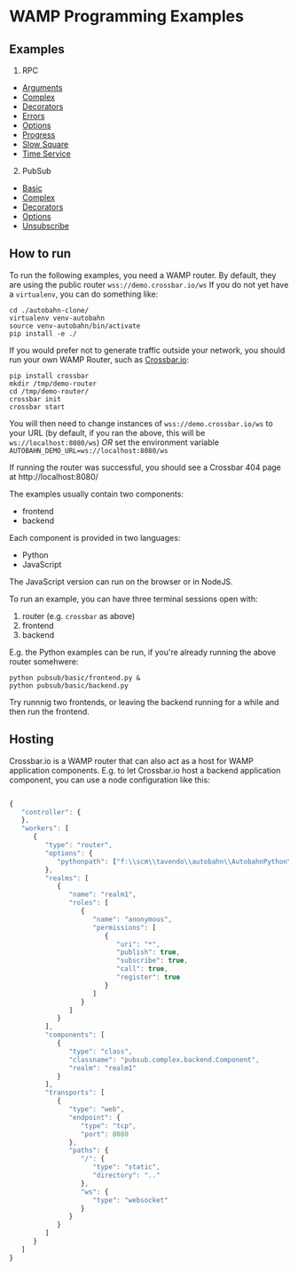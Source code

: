 # WAMP Programming Examples

## Examples

1. RPC
  * [Arguments](rpc/arguments)
  * [Complex](rpc/complex)
  * [Decorators](rpc/decorators)
  * [Errors](rpc/errors)
  * [Options](rpc/options)
  * [Progress](rpc/progress)
  * [Slow Square](rpc/slowsquare)
  * [Time Service](rpc/timeservice)
2. PubSub
  * [Basic](pubsub/basic)
  * [Complex](pubsub/complex)
  * [Decorators](pubsub/decorators)
  * [Options](pubsub/options)
  * [Unsubscribe](pubsub/unsubscribe)


## How to run

To run the following examples, you need a WAMP router. By default,
they are using the public router `wss://demo.crossbar.io/ws` If you do
not yet have a `virtualenv`, you can do something like:

```shell
cd ./autobahn-clone/
virtualenv venv-autobahn
source venv-autobahn/bin/activate
pip install -e ./
```

If you would prefer not to generate traffic outside your network, you
should run your own WAMP Router, such as [Crossbar.io](http://crossbar.io):

```shell
pip install crossbar
mkdir /tmp/demo-router
cd /tmp/demo-router/
crossbar init
crossbar start
```

You will then need to change instances of `wss://demo.crossbar.io/ws`
to your URL (by default, if you ran the above, this will be
`ws://localhost:8080/ws`) *OR* set the environment variable
`AUTOBAHN_DEMO_URL=ws://localhost:8080/ws`

If running the router was successful, you should see a Crossbar 404
page at http://localhost:8080/

The examples usually contain two components:

 * frontend
 * backend

Each component is provided in two languages:

 * Python
 * JavaScript

The JavaScript version can run on the browser or in NodeJS.

To run an example, you can have three terminal sessions open with:

 1. router (e.g. `crossbar` as above)
 2. frontend
 3. backend

E.g. the Python examples can be run, if you're already running the
above router somehwere:

```shell
python pubsub/basic/frontend.py &
python pubsub/basic/backend.py
```

Try runnnig two frontends, or leaving the backend running for a while
and then run the frontend.


## Hosting

Crossbar.io is a WAMP router that can also act as a host for WAMP application components. E.g. to let Crossbar.io host a backend application component, you can use a node configuration like this:

```javascript

{
   "controller": {
   },
   "workers": [
      {
         "type": "router",
         "options": {
            "pythonpath": ["f:\\scm\\tavendo\\autobahn\\AutobahnPython\\examples\\twisted\\wamp\\basic"]
         },
         "realms": [
            {
               "name": "realm1",
               "roles": [
                  {
                     "name": "anonymous",
                     "permissions": [
                        {
                           "uri": "*",
                           "publish": true,
                           "subscribe": true,
                           "call": true,
                           "register": true
                        }
                     ]
                  }
               ]
            }
         ],
         "components": [
            {
               "type": "class",
               "classname": "pubsub.complex.backend.Component",
               "realm": "realm1"
            }
         ],
         "transports": [
            {
               "type": "web",
               "endpoint": {
                  "type": "tcp",
                  "port": 8080
               },
               "paths": {
                  "/": {
                     "type": "static",
                     "directory": ".."
                  },
                  "ws": {
                     "type": "websocket"
                  }
               }
            }
         ]
      }
   ]
}
```